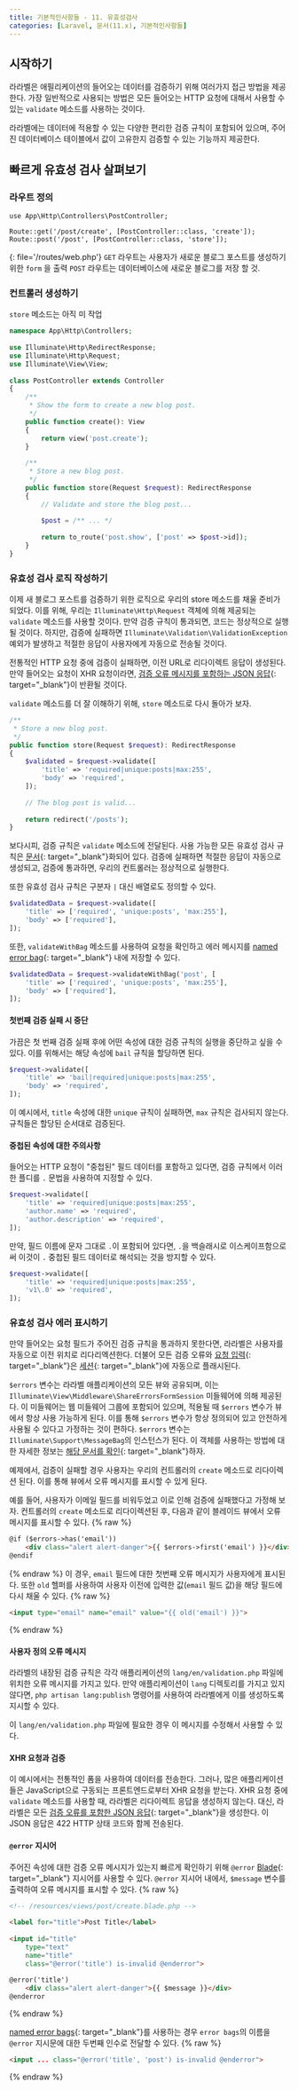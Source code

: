 ```yaml
---
title: 기본적인사항들 - 11. 유효성검사 
categories: [Laravel, 문서(11.x), 기본적인사항들]
---
```


## 시작하기
라라벨은 애필리케이션의 들어오는 데이터를 검증하기 위해 여러가지 접근 방법을 제공한다. 
가장 일반적으로 사용되는 방법은 모든 들어오는 HTTP 요청에 대해서 사용할 수 있는 `validate` 메소드를 사용하는 것이다.

라라벨에는 데이터에 적용할 수 있는 다양한 편리한 검증 규칙이 포함되어 있으며, 주어진 데이터베이스 테이블에서 값이 고유한지 검증할 수 있는 기능까지 제공한다.


## 빠르게 유효성 검사 살펴보기

### 라우트 정의
```
use App\Http\Controllers\PostController;
 
Route::get('/post/create', [PostController::class, 'create']);
Route::post('/post', [PostController::class, 'store']);
```
{: file='/routes/web.php'}
`GET` 라우트는 사용자가 새로운 블로그 포스트를 생성하기 위한 `form` 을 출력
`POST` 라우트는 데이터베이스에 새로운 블로그를 저장 할 것.

### 컨트롤러 생성하기
`store` 메소드는 아직 미 작업
```php
namespace App\Http\Controllers;
 
use Illuminate\Http\RedirectResponse;
use Illuminate\Http\Request;
use Illuminate\View\View;
 
class PostController extends Controller
{
    /**
     * Show the form to create a new blog post.
     */
    public function create(): View
    {
        return view('post.create');
    }
 
    /**
     * Store a new blog post.
     */
    public function store(Request $request): RedirectResponse
    {
        // Validate and store the blog post...
 
        $post = /** ... */
 
        return to_route('post.show', ['post' => $post->id]);
    }
}
```


### 유효성 검사 로직 작성하기
이제 새 블로그 포스트를 검증하기 위한 로직으로 우리의 store 메소드를 채울 준비가 되었다. 
이를 위해, 우리는 `Illuminate\Http\Request` 객체에 의해 제공되는 `validate` 메소드를 사용할 것이다.
만약 검증 규칙이 통과되면, 코드는 정상적으로 실행될 것이다. 하지만, 검증에 실패하면 `Illuminate\Validation\ValidationException` 예외가 발생하고 적절한 응답이 사용자에게 자동으로 전송될 것이다.

전통적인 HTTP 요청 중에 검증이 실패하면, 이전 URL로 리다이렉트 응답이 생성된다.
만약 들어오는 요청이 XHR 요청이라면, [검증 오류 메시지를 포함하는 JSON 응답](https://laravel.com/docs/11.x/validation#validation-error-response-format){: target="_blank"}이 반환될 것이다.

`validate` 메소드를 더 잘 이해하기 위해, `store` 메소드로 다시 돌아가 보자.
```php
/**
 * Store a new blog post.
 */
public function store(Request $request): RedirectResponse
{
    $validated = $request->validate([
        'title' => 'required|unique:posts|max:255',
        'body' => 'required',
    ]);
 
    // The blog post is valid...
 
    return redirect('/posts');
}
```

보다시피, 검증 규칙은 `validate` 메소드에 전달된다. 
사용 가능한 모든 유효성 검사 규칙은 [문서](https://laravel.com/docs/11.x/validation#available-validation-rules){: target="_blank"}화되어 있다.
검증에 실패하면 적절한 응답이 자동으로 생성되고, 검증에 통과하면, 우리의 컨트롤러는 정상적으로 실행한다.

또한 유효성 검사 규칙은 구분자 `|` 대신 배열로도 정의할 수 있다.
```php
$validatedData = $request->validate([
    'title' => ['required', 'unique:posts', 'max:255'],
    'body' => ['required'],
]);
```

또한, `validateWithBag` 메소드를 사용하여 요청을 확인하고 에러 메시지를 [named error bag](https://laravel.com/docs/11.x/validation#named-error-bags){: target="_blank"} 내에 저장할 수 있다.
```php
$validatedData = $request->validateWithBag('post', [
    'title' => ['required', 'unique:posts', 'max:255'],
    'body' => ['required'],
]);
```

#### 첫번째 검증 실패 시 중단
가끔은 첫 번째 검증 실패 후에 어떤 속성에 대한 검증 규칙의 실행을 중단하고 싶을 수 있다.
이를 위해서는 해당 속성에 `bail` 규칙을 할당하면 된다.
```php
$request->validate([
    'title' => 'bail|required|unique:posts|max:255',
    'body' => 'required',
]);
```
이 예시에서, `title` 속성에 대한 `unique` 규칙이 실패하면, `max` 규칙은 검사되지 않는다.
규칙들은 할당된 순서대로 검증된다.


#### 중첩된 속성에 대한 주의사항
들어오는 HTTP 요청이 "중첩된" 필드 데이터를 포함하고 있다면, 검증 규칙에서 이러한 플디를 `.` 문법을 사용하여 지정할 수 있다.

```php
$request->validate([
    'title' => 'required|unique:posts|max:255',
    'author.name' => 'required',
    'author.description' => 'required',
]);
```

만약, 필드 이름에 문자 그대로 `.`이 포함되어 있다면, `.`을 백슬래시로 이스케이프함으로써 이것이 `.` 중첩된 필드 데이터로 해석되는 것을 방지할 수 있다.
```php
$request->validate([
    'title' => 'required|unique:posts|max:255',
    'v1\.0' => 'required',
]);
```


### 유효성 검사 에러 표시하기
만약 들어오는 요청 필드가 주어진 검증 규칙을 통과하지 못한다면, 라라벨은 사용자를 자동으로 이전 위치로 리다리엑션한다. 
더불어 모든 검증 오류와 [요청 입력](https://laravel.com/docs/11.x/requests#retrieving-old-input){: target="_blank"}은 [세션](https://laravel.com/docs/11.x/session){: target="_blank"}에 자동으로 플래시된다.

`$errors` 변수는 라라벨 애플리케이션의 모든 뷰와 공유되며, 이는 `Illuminate\View\Middleware\ShareErrorsFormSession` 미들웨어에 의해 제공된다.
이 미들웨어는 웹 미들웨어 그룹에 포함되어 있으며, 적용될 때 `$errors` 변수가 뷰에서 항상 사용 가능하게 된다. 이를 통해 `$errors` 변수가 항상 정의되어 있고 안전하게 사용될 수 있다고 가정하는 것이 편하다.
`$errors` 변수는 `Illuminate\Support\MessageBag`의 인스턴스가 된다. 이 객체를 사용하는 방법에 대한 자세한 정보는 [해당 문서를 확인](https://laravel.com/docs/11.x/validation#working-with-error-messages){: target="_blank"}하자.

예제에서, 검증이 실패할 경우 사용자는 우리의 컨트롤러의 `create` 메소드로 리다이렉션 된다. 이를 통해 뷰에서 오류 메시지를 표시할 수 있게 된다.

예를 들어, 사용자가 이메일 필드를 비워두었고 이로 인해 검증에 실패했다고 가정해 보자. 컨트롤러의 `create` 메소드로 리다이렉션된 후, 다음과 같이 블레이드 뷰에서 오류 메시지를 표시할 수 있다.
{% raw %}
```html
@if ($errors->has('email'))
    <div class="alert alert-danger">{{ $errors->first('email') }}</div>
@endif
```
{% endraw %}
이 경우, `email` 필드에 대한 첫번째 오류 메시지가 사용자에게 표시된다. 또한 `old` 헬퍼를 사용하여 사용자 이전에 입력한 값(`email` 필드 값)을 해당 필드에 다시 채울 수 있다.
{% raw %}
```html
<input type="email" name="email" value="{{ old('email') }}">
```
{% endraw %}


#### 사용자 정의 오류 메시지
라라벨의 내장된 검증 규칙은 각각 애플리케이션의 `lang/en/validation.php` 파일에 위치한 오류 메시지를 가지고 있다. 
만약 애플리케이션이 `lang` 디렉토리를 가지고 있지 않다면, `php artisan lang:publish` 명령어를 사용하여 라라벨에게 이를 생성하도록 지시할 수 있다.

이 `lang/en/validation.php` 파일에 필요한 경우 이 메시지를 수정해서 사용할 수 있다.

#### XHR 요청과 검증
이 예시에서는 전통적인 폼을 사용하여 데이터를 전송한다. 그러나, 많은 애플리케이션들은 JavaScript으로 구동되는 프론트엔드로부터 XHR 요청을 받는다.
XHR 요청 중에 `validate` 메소드를 사용할 때, 라라벨은 리다이렉트 응답을 생성하지 않는다. 대신, 라라벨은 모든 [검증 오류를 포함한 JSON 응답](https://laravel.com/docs/11.x/validation#validation-error-response-format){: target="_blank"}을 생성한다. 
이 JSON 응답은 422 HTTP 상태 코드와 함께 전송된다.


#### `@error` 지시어
주어진 속성에 대한 검증 오류 메시지가 있는지 빠르게 확인하기 위해 `@error` [Blade](https://laravel.com/docs/11.x/blade){: target="_blank"} 지시어를 사용할 수 있다.
`@error` 지시어 내에서, `$message` 변수를 출력하여 오류 메시지를 표시할 수 있다.
{% raw %}
```html
<!-- /resources/views/post/create.blade.php -->
 
<label for="title">Post Title</label>
 
<input id="title"
    type="text"
    name="title"
    class="@error('title') is-invalid @enderror">
 
@error('title')
    <div class="alert alert-danger">{{ $message }}</div>
@enderror
```
{% endraw %}

[named error bags](https://laravel.com/docs/11.x/validation#named-error-bags){: target="_blank"}를 사용하는 경우 `error bags`의 이름을 `@error` 지시문에 대한 두번째 인수로 전달할 수 있다.
{% raw %}
```html
<input ... class="@error('title', 'post') is-invalid @enderror">
```
{% endraw %}


